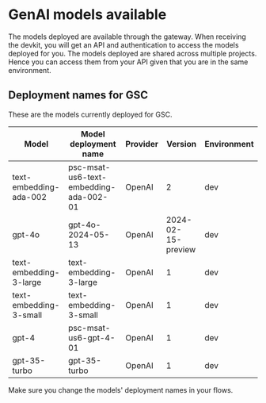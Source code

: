 # GenAI models available

The models deployed are available through the gateway. When receiving the devkit, you will get an API and authentication to access the models deployed for you. The models deployed are shared across multiple projects. Hence you can access them from your API given that you are in the same environment.

## Deployment names for GSC

These are the models currently deployed for GSC.

| Model| Model deployment name| Provider | Version | Environment |
|-------|---------------|----------|---------|-------------|
| text-embedding-ada-002 | psc-msat-us6-text-embedding-ada-002-01 | OpenAI | 2 |dev |
|  gpt-4o | gpt-4o-2024-05-13| OpenAI | 2024-02-15-preview | dev |
| text-embedding-3-large | text-embedding-3-large| OpenAI |1|dev |
| text-embedding-3-small | text-embedding-3-small|OpenAI |1 |dev |
| gpt-4 | psc-msat-us6-gpt-4-01 | OpenAI  |1 |dev |
| gpt-35-turbo | gpt-35-turbo | OpenAI  |1 |dev |

Make sure you change the models' deployment names in your flows.
